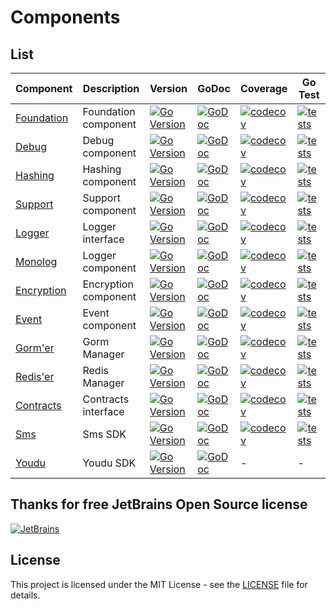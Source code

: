 # Components

## List

| Component                                                | Description          | Version                                                                                                                                | GoDoc                                                                                                                              | Coverage                                                                                                                                                  | Go Test                                                                                                                                                        |
|----------------------------------------------------------|----------------------|----------------------------------------------------------------------------------------------------------------------------------------|------------------------------------------------------------------------------------------------------------------------------------|-----------------------------------------------------------------------------------------------------------------------------------------------------------|----------------------------------------------------------------------------------------------------------------------------------------------------------------|
| [Foundation](https://github.com/go-packagist/foundation) | Foundation component | [![Go Version](https://badgen.net/github/release/go-packagist/foundation/stable)](https://github.com/go-packagist/foundation/releases) | [![GoDoc](https://pkg.go.dev/badge/github.com/go-packagist/foundation)](https://pkg.go.dev/github.com/go-packagist/foundation)     | [![codecov](https://codecov.io/gh/go-packagist/foundation/branch/master/graph/badge.svg?token=5TWGQ9DIRU)](https://codecov.io/gh/go-packagist/foundation) | [![tests](https://github.com/go-packagist/logger/actions/workflows/go.yml/badge.svg)](https://github.com/go-packagist/logger/actions/workflows/go.yml)         |
| [Debug](https://github.com/go-packagist/debug)           | Debug component      | [![Go Version](https://badgen.net/github/release/go-packagist/debug/stable)](https://github.com/go-packagist/debug/releases)           | [![GoDoc](https://pkg.go.dev/badge/github.com/go-packagist/debug)](https://pkg.go.dev/github.com/go-packagist/debug)               | [![codecov](https://codecov.io/gh/go-packagist/debug/branch/master/graph/badge.svg?token=5TWGQ9DIRU)](https://codecov.io/gh/go-packagist/debug)           | [![tests](https://github.com/go-packagist/logger/actions/workflows/go.yml/badge.svg)](https://github.com/go-packagist/logger/actions/workflows/go.yml)         |
| [Hashing](https://github.com/go-packagist/hashing)       | Hashing component    | [![Go Version](https://badgen.net/github/release/go-packagist/hashing/stable)](https://github.com/go-packagist/hashing/releases)       | [![GoDoc](https://pkg.go.dev/badge/github.com/go-packagist/hashing/v2)](https://pkg.go.dev/github.com/go-packagist/hashing/v2)     | [![codecov](https://codecov.io/gh/go-packagist/hashing/branch/master/graph/badge.svg?token=5TWGQ9DIRU)](https://codecov.io/gh/go-packagist/hashing)       | [![tests](https://github.com/go-packagist/hashing/actions/workflows/go.yml/badge.svg)](https://github.com/go-packagist/hashing/actions/workflows/go.yml)       |
| [Support](https://github.com/go-packagist/support)       | Support component    | [![Go Version](https://badgen.net/github/release/go-packagist/support/stable)](https://github.com/go-packagist/support/releases)       | [![GoDoc](https://pkg.go.dev/badge/github.com/go-packagist/support)](https://pkg.go.dev/github.com/go-packagist/support)           | [![codecov](https://codecov.io/gh/go-packagist/support/branch/master/graph/badge.svg?token=5TWGQ9DIRU)](https://codecov.io/gh/go-packagist/support)       | [![tests](https://github.com/go-packagist/support/actions/workflows/go.yml/badge.svg)](https://github.com/go-packagist/support/actions/workflows/go.yml)       |
| [Logger](https://github.com/go-packagist/logger)         | Logger interface     | [![Go Version](https://badgen.net/github/release/go-packagist/logger/stable)](https://github.com/go-packagist/logger/releases)         | [![GoDoc](https://pkg.go.dev/badge/github.com/go-packagist/logger)](https://pkg.go.dev/github.com/go-packagist/logger)             | [![codecov](https://codecov.io/gh/go-packagist/logger/branch/master/graph/badge.svg?token=5TWGQ9DIRU)](https://codecov.io/gh/go-packagist/logger)         | [![tests](https://github.com/go-packagist/logger/actions/workflows/go.yml/badge.svg)](https://github.com/go-packagist/logger/actions/workflows/go.yml)         |
| [Monolog](https://github.com/go-packagist/monolog)       | Logger component     | [![Go Version](https://badgen.net/github/release/go-packagist/monolog/stable)](https://github.com/go-packagist/monolog/releases)       | [![GoDoc](https://pkg.go.dev/badge/github.com/go-packagist/monolog)](https://pkg.go.dev/github.com/go-packagist/monolog)           | [![codecov](https://codecov.io/gh/go-packagist/monolog/branch/master/graph/badge.svg?token=5TWGQ9DIRU)](https://codecov.io/gh/go-packagist/monolog)       | [![tests](https://github.com/go-packagist/monolog/actions/workflows/go.yml/badge.svg)](https://github.com/go-packagist/monolog/actions/workflows/go.yml)       |
| [Encryption](https://github.com/go-packagist/encryption) | Encryption component | [![Go Version](https://badgen.net/github/release/go-packagist/encryption/stable)](https://github.com/go-packagist/encryption/releases) | [![GoDoc](https://pkg.go.dev/badge/github.com/go-packagist/encryption)](https://pkg.go.dev/github.com/go-packagist/encryption)     | [![codecov](https://codecov.io/gh/go-packagist/encryption/branch/master/graph/badge.svg?token=5TWGQ9DIRU)](https://codecov.io/gh/go-packagist/encryption) | [![tests](https://github.com/go-packagist/encryption/actions/workflows/go.yml/badge.svg)](https://github.com/go-packagist/encryption/actions/workflows/go.yml) |
| [Event](https://github.com/go-packagist/event)           | Event component      | [![Go Version](https://badgen.net/github/release/go-packagist/event/stable)](https://github.com/go-packagist/event/releases)           | [![GoDoc](https://pkg.go.dev/badge/github.com/go-packagist/event/v3)](https://pkg.go.dev/github.com/go-packagist/event/v3)         | [![codecov](https://codecov.io/gh/go-packagist/event/branch/master/graph/badge.svg?token=5TWGQ9DIRU)](https://codecov.io/gh/go-packagist/event)           | [![tests](https://github.com/go-packagist/event/actions/workflows/go.yml/badge.svg)](https://github.com/go-packagist/event/actions/workflows/go.yml)           |
| [Gorm'er](https://github.com/go-packagist/gormer)        | Gorm Manager         | [![Go Version](https://badgen.net/github/release/go-packagist/gormer/stable)](https://github.com/go-packagist/gormer/releases)         | [![GoDoc](https://pkg.go.dev/badge/github.com/go-packagist/gormer/v2)](https://pkg.go.dev/github.com/go-packagist/gormer/v2)       | [![codecov](https://codecov.io/gh/go-packagist/gormer/branch/master/graph/badge.svg?token=5TWGQ9DIRU)](https://codecov.io/gh/go-packagist/gormer)         | [![tests](https://github.com/go-packagist/gormer/actions/workflows/go.yml/badge.svg)](https://github.com/go-packagist/gormer/actions/workflows/go.yml)         |
| [Redis'er](https://github.com/go-packagist/rediser)      | Redis Manager        | [![Go Version](https://badgen.net/github/release/go-packagist/rediser/stable)](https://github.com/go-packagist/rediser/releases)       | [![GoDoc](https://pkg.go.dev/badge/github.com/go-packagist/rediser)](https://pkg.go.dev/github.com/go-packagist/rediser)           | [![codecov](https://codecov.io/gh/go-packagist/rediser/branch/master/graph/badge.svg?token=5TWGQ9DIRU)](https://codecov.io/gh/go-packagist/rediser)       | [![tests](https://github.com/go-packagist/rediser/actions/workflows/go.yml/badge.svg)](https://github.com/go-packagist/rediser/actions/workflows/go.yml)       |
| [Contracts](https://github.com/go-packagist/contracts)   | Contracts interface  | [![Go Version](https://badgen.net/github/release/go-packagist/contracts/stable)](https://github.com/go-packagist/contracts/releases)   | [![GoDoc](https://pkg.go.dev/badge/github.com/go-packagist/contracts/v2)](https://pkg.go.dev/github.com/go-packagist/contracts/v2) | [![codecov](https://codecov.io/gh/go-packagist/contracts/branch/master/graph/badge.svg?token=5TWGQ9DIRU)](https://codecov.io/gh/go-packagist/contracts)   | [![tests](https://github.com/go-packagist/contracts/actions/workflows/go.yml/badge.svg)](https://github.com/go-packagist/contracts/actions/workflows/go.yml)   |
| [Sms](https://github.com/go-packagist/sms)               | Sms SDK              | [![Go Version](https://badgen.net/github/release/go-packagist/sms/stable)](https://github.com/go-packagist/sms/releases)               | [![GoDoc](https://pkg.go.dev/badge/github.com/go-packagist/sms)](https://pkg.go.dev/github.com/go-packagist/sms)                   | [![codecov](https://codecov.io/gh/go-packagist/sms/branch/master/graph/badge.svg?token=5TWGQ9DIRU)](https://codecov.io/gh/go-packagist/sms)               | [![tests](https://github.com/go-packagist/sms/actions/workflows/go.yml/badge.svg)](https://github.com/go-packagist/sms/actions/workflows/go.yml)               |
| [Youdu](https://github.com/go-packagist/youdu)           | Youdu SDK            | [![Go Version](https://badgen.net/github/release/go-packagist/youdu/stable)](https://github.com/go-packagist/youdu/releases)           | [![GoDoc](https://pkg.go.dev/badge/github.com/go-packagist/youdu)](https://pkg.go.dev/github.com/go-packagist/youdu)               | -                                                                                                                                                         | -                                                                                                                                                              |


## Thanks for free JetBrains Open Source license

[![JetBrains](https://resources.jetbrains.com/storage/products/company/brand/logos/jb_beam.svg)](https://www.jetbrains.com/?from=go-packagist)

## License

This project is licensed under the MIT License - see the [LICENSE](LICENSE) file for details.